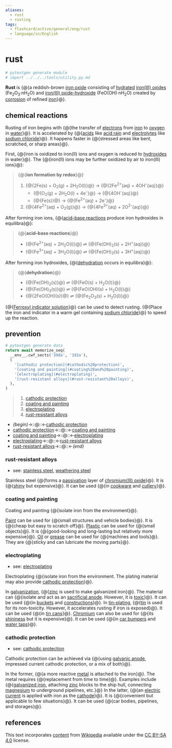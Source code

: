 ```yaml
---
aliases:
  - rust
  - rusting
tags:
  - flashcard/active/general/eng/rust
  - language/in/English
---
```


# rust

```Python
# pytextgen generate module
# import ../../../tools/utility.py.md
```

__Rust__ is {@{a reddish-brown [iron oxide](iron%20oxide.md) consisting of [hydrated](hydrate.md) [iron(III) oxides](iron(III)%20oxide.md) (Fe<sub>2</sub>O<sub>3</sub>·nH<sub>2</sub>O) and [iron(III) oxide-hydroxide](iron(III)%20oxide-hydroxide.md) (FeO(OH)·nH<sub>2</sub>O) created by [corrosion](corrosion.md) of refined [iron](iron.md)}@}. <!--SR:!2025-12-31,526,210-->

## chemical reactions

Rusting of iron begins with {@{the transfer of [electrons](electron.md) from [iron](iron.md) to [oxygen](oxygen.md) in [water](water.md)}@}. It is accelerated by {@{[acids](acid.md) like [acid rain](acid%20rain.md) and [electrolytes](electrolyte.md) like [sodium chloride](sodium%20chloride.md)}@}. It happens faster in {@{stressed areas like bent, scratched, or sharp areas}@}. <!--SR:!2025-12-05,662,270!2028-11-20,1394,310!2026-07-29,752,250-->

First, {@{iron is oxidized to iron(II) ions and oxygen is reduced to [hydroxides](hydroxide.md) in water}@}. The {@{iron(II) ions may be further oxidized by air to iron(III) ions}@}: <!--SR:!2026-04-16,669,250!2025-08-26,613,310-->

> {@{__ion formation by redox__}@}
>
> 1. {@{2Fe(s) + O<sub>2</sub>(g) + 2H<sub>2</sub>O(l)}@} → {@{2Fe<sup>2+</sup>(aq) + 4OH<sup>-</sup>(aq)}@}
>     - {@{O<sub>2</sub>(g) + 2H<sub>2</sub>O(l) + 4e<sup>-</sup>}@} → {@{4OH<sup>-</sup>(aq)}@}
>     - {@{Fe(s)}@} → {@{Fe<sup>2+</sup>(aq) + 2e<sup>-</sup>}@}
> 2. {@{4Fe<sup>2+</sup>(aq) + O<sub>2</sub>(g)}@} → {@{4Fe<sup>3+</sup>(aq) + 2O<sup>2-</sup>(aq)}@} <!--SR:!2025-10-08,601,270!2025-07-28,17,333!2025-07-29,18,333!2025-07-29,18,333!2025-07-28,17,333!2025-07-28,17,333!2025-07-29,18,333!2025-07-29,18,333!2025-08-03,17,343-->

After forming iron ions, {@{[acid–base reactions](acid–base%20reaction.md) produce iron hydroxides in equilibra}@}: <!--SR:!2026-12-30,677,250-->

> {@{__acid–base reactions__}@}
>
> - {@{Fe<sup>2+</sup>(aq) + 2H<sub>2</sub>O(l)}@} ⇌ {@{Fe(OH)<sub>2</sub>(s) + 2H<sup>+</sup>(aq)}@}
> - {@{Fe<sup>3+</sup>(aq) + 3H<sub>2</sub>O(l)}@} ⇌ {@{Fe(OH)<sub>3</sub>(s) + 3H<sup>+</sup>(aq)}@} <!--SR:!2029-06-24,1572,310!2027-01-08,986,330!2025-07-27,16,333!2025-07-28,17,333!2025-08-03,17,343-->

After forming iron hydroxides, {@{[dehydration](dehydration%20reaction.md) occurs in equilibra}@}: <!--SR:!2027-03-07,1030,330-->

> {@{__dehydration__}@}
>
> - {@{Fe(OH)<sub>2</sub>(s)}@} ⇌ {@{FeO(s) + H<sub>2</sub>O(l)}@}
> - {@{Fe(OH)<sub>3</sub>(s)}@} ⇌ {@{FeO(OH)(s) + H<sub>2</sub>O(l)}@}
> - {@{2FeO(OH)(s)}@} ⇌ {@{Fe<sub>2</sub>O<sub>3</sub>(s) + H<sub>2</sub>O(l)}@} <!--SR:!2025-12-26,763,330!2027-02-04,947,290!2026-07-15,860,330!2025-07-27,16,333!2025-07-29,18,333!2025-07-29,18,333!2025-07-31,14,323-->

{@{[Ferroxyl indicator solution](ferroxyl%20indicator%20solution.md)}@} can be used to detect rusting. {@{Place the iron and indicator in a warm gel containing [sodium chloride](sodium%20chloride.md)}@} to speed up the reaction. <!--SR:!2026-06-01,480,270!2028-01-19,1055,250-->

## prevention

```Python
# pytextgen generate data
return await memorize_seq(
  __env__.cwf_sects('39da', '192a'),
  (
    '[cathodic protection](#cathodic%20protection)',
    '[coating and painting](#coating%20and%20painting)',
    '[electroplating](#electroplating)',
    '[rust-resistant alloys](#rust-resistant%20alloys)',
  ),
)
```

<!--pytextgen generate section="39da"--><!-- The following content is generated at 2024-03-07T10:32:08.813444+08:00. Any edits will be overridden! -->

> 1. [cathodic protection](#cathodic%20protection)
> 2. [coating and painting](#coating%20and%20painting)
> 3. [electroplating](#electroplating)
> 4. [rust-resistant alloys](#rust-resistant%20alloys)

<!--/pytextgen-->

<!--pytextgen generate section="192a"--><!-- The following content is generated at 2024-01-04T20:17:52.534830+08:00. Any edits will be overridden! -->

- _(begin)_→::@::←[cathodic protection](#cathodic%20protection) <!--SR:!2027-03-16,1037,330!2026-11-07,943,330-->
- [cathodic protection](#cathodic%20protection)→::@::←[coating and painting](#coating%20and%20painting) <!--SR:!2027-10-24,1162,310!2026-10-07,808,310-->
- [coating and painting](#coating%20and%20painting)→::@::←[electroplating](#electroplating) <!--SR:!2025-09-05,405,310!2026-10-21,930,330-->
- [electroplating](#electroplating)→::@::←[rust-resistant alloys](#rust-resistant%20alloys) <!--SR:!2027-07-08,873,290!2029-01-06,1330,310-->
- [rust-resistant alloys](#rust-resistant%20alloys)→::@::←_(end)_ <!--SR:!2027-12-16,1335,350!2027-03-25,1039,330-->

<!--/pytextgen-->

### rust-resistant alloys

- see: [stainless steel](stainless%20steel.md), [weathering steel](weathering%20steel.md)

Stainless steel {@{forms a [passivation](passivation%20(chemistry).md) layer of [chromium(III) oxide](chromium(III)%20oxide.md)}@}. It is {@{[shiny](gloss%20(optics)) but expensive}@}. It can be used {@{in [cookware](cookware.md) and [cutlery](cutlery.md)}@}. <!--SR:!2031-09-17,2314,330!2026-07-01,847,290!2028-12-30,1461,310-->

### coating and painting

Coating and painting {@{isolate iron from the environment}@}. <!--SR:!2027-03-03,1109,350-->

[Paint](paint.md) can be used for {@{small structures and vehicle bodies}@}. It is {@{cheap but easy to scratch off}@}. [Plastic](plastic.md) can be used for {@{small objects}@}. It is {@{good-looking and long-lasting but relatively more expensive}@}. [Oil](oil.md) or [grease](grease.md) can be used for {@{machines and tools}@}. They are {@{sticky and can lubricate the moving parts}@}. <!--SR:!2025-08-05,532,250!2031-12-18,2389,330!2027-10-21,1294,350!2026-04-17,679,250!2029-10-25,1640,310!2030-08-03,1895,290-->

### electroplating

- see: [electroplating](electroplating.md)

Electroplating {@{isolate iron from the environment. The plating material may also provide [cathodic protection](#cathodic%20protection)}@}. <!--SR:!2030-10-27,1961,290-->

In [galvanization](galvanization.md), {@{[zinc](zinc.md) is used to make galvanized iron}@}. The material can {@{isolate and act as an [sacrificial anode](galvanic%20anode.md). However, it is [toxic](toxicity.md)}@}. It can be used {@{in [buckets](buckets.md) and [constructions](construction.md)}@}. In [tin-plating](tinning.md), {@{[tin](tin.md) is used for its non-toxicity. However, it accelerates rusting if iron is exposed}@}. It can be used {@{in [tin cans](tin%20can.md)}@}. [Chromium](chromium.md) can also be used for {@{its [shininess](gloss%20(optics).md) but it is expensive}@}. It can be used {@{in [car bumpers](car%20bumper.md) and [water taps](water%20tap.md)}@}. <!--SR:!2027-09-21,985,250!2025-07-24,223,250!2028-01-26,1034,230!2027-11-01,1133,290!2028-04-07,1427,350!2025-08-22,558,270!2028-08-31,1438,310-->

### cathodic protection

- see: [cathodic protection](cathodic%20protection.md)

Cathodic protection can be achieved via {@{using [galvanic anode](galvanic%20anode.md), impressed current cathodic protection, or a mix of both}@}. <!--SR:!2028-12-02,1445,310-->

In the former, {@{a more reactive [metal](metal.md) is attached to the iron}@}. The metal requires {@{replacement from time to time}@}. Examples include {@{[galvanized iron](galvanization.md), attaching [zinc](zinc.md) blocks to the ship hull, connecting [magnesium](magnesium.md) to underground pipelines, etc.}@} In the latter, {@{an [electric current](electric%20current.md) is applied with iron as the [cathode](cathode.md)}@}. It is {@{convenient but applicable to few situations}@}. It can be used {@{car bodies, pipelines, and storages}@}. <!--SR:!2026-01-10,642,270!2028-01-21,1364,350!2027-10-20,1056,270!2030-11-12,1960,290!2027-01-30,944,290!2029-03-18,1394,250-->

## references

This text incorporates [content](https://en.wikipedia.org/wiki/rust) from [Wikipedia](Wikipedia.md) available under the [CC BY-SA 4.0](https://creativecommons.org/licenses/by-sa/4.0/) license.
